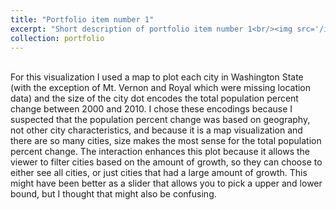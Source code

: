 ```yaml
---
title: "Portfolio item number 1"
excerpt: "Short description of portfolio item number 1<br/><img src='/images/500x300.png'>"
collection: portfolio
---
```


<html>
<head>
  <style>
    #vis.vega-embed {
      width: 100%;
      display: flex;
    }

    #vis.vega-embed details,
    #vis.vega-embed details summary {
      position: relative;
    }
  </style>
  <script type="text/javascript" src="https://cdn.jsdelivr.net/npm/vega@5"></script>
  <script type="text/javascript" src="https://cdn.jsdelivr.net/npm/vega-lite@5.8.0"></script>
  <script type="text/javascript" src="https://cdn.jsdelivr.net/npm/vega-embed@6"></script>
</head>
<body>
  <div id="vis"></div>
  <script>
    (function(vegaEmbed) {
      var spec = {"config": {"view": {"continuousWidth": 300, "continuousHeight": 300}}, "layer": [{"data": {"url": "https://cdn.jsdelivr.net/npm/vega-datasets@v1.29.0/data/us-10m.json", "format": {"feature": "counties", "type": "topojson"}}, "mark": {"type": "geoshape", "fill": "ghostwhite", "stroke": "lightgrey"}, "projection": {"type": "albersUsa"}, "transform": [{"calculate": "(datum.id / 1000)|0", "as": "state_id"}, {"filter": "(datum.state_id === 53)"}]}, {"data": {"name": "data-523dc6410fdd7e48957e7bfe403a439d"}, "mark": {"type": "circle", "color": "dodgerblue", "strokeWidth": 1}, "encoding": {"latitude": {"field": "Latitude", "type": "quantitative"}, "longitude": {"field": "Longitude", "type": "quantitative"}, "opacity": {"condition": {"test": "(datum.TotalPopulationPercentChange2000to2010 > SelectorName)", "value": 0.75}, "value": 0.05}, "size": {"field": "TotalPopulationPercentChange2000to2010", "type": "quantitative"}, "tooltip": {"field": "City", "type": "nominal"}}}], "height": 300, "params": [{"name": "SelectorName", "bind": {"input": "range", "max": 554.0, "min": -53.0, "name": "Total Population Percent Change 2000 to 2010 Greater Than", "step": 25}, "value": -53.0}], "title": "Total Population Percent Change 2000 to 2010", "width": 500, "$schema": "https://vega.github.io/schema/vega-lite/v5.8.0.json", "datasets": {"data-523dc6410fdd7e48957e7bfe403a439d": [{"City": "Liberty Lake", "TotalPopulationPercentChange2000to2010": null, "Location1": "POINT (-117.10087000025015 47.66820999999169)", "Longitude": "-117.10087000025015", "Latitude": "47.66820999999169"}, {"City": "Spokane Valley", "TotalPopulationPercentChange2000to2010": null, "Location1": "POINT (-117.24836999977555 47.65716000033393)", "Longitude": "-117.24836999977555", "Latitude": "47.65716000033393"}, {"City": "Cle Elum", "TotalPopulationPercentChange2000to2010": 7.0, "Location1": "POINT (-120.93941999963312 47.19503999989627)", "Longitude": "-120.93941999963312", "Latitude": "47.19503999989627"}, {"City": "Lynden", "TotalPopulationPercentChange2000to2010": 32.0, "Location1": "POINT (-122.45081999984296 48.942900000235)", "Longitude": "-122.45081999984296", "Latitude": "48.942900000235"}, {"City": "Dayton", "TotalPopulationPercentChange2000to2010": -5.0, "Location1": "POINT (-117.97577000018521 46.32188999972385)", "Longitude": "-117.97577000018521", "Latitude": "46.32188999972385"}, {"City": "Springdale", "TotalPopulationPercentChange2000to2010": 1.0, "Location1": "POINT (-117.74138000018672 48.05721999960349)", "Longitude": "-117.74138000018672", "Latitude": "48.05721999960349"}, {"City": "Harrah", "TotalPopulationPercentChange2000to2010": 15.0, "Location1": "POINT (-120.54351999974807 46.403650000147536)", "Longitude": "-120.54351999974807", "Latitude": "46.403650000147536"}, {"City": "Deer Park", "TotalPopulationPercentChange2000to2010": 21.0, "Location1": "POINT (-117.4719799999769 47.95430999960695)", "Longitude": "-117.4719799999769", "Latitude": "47.95430999960695"}, {"City": "Clarkston", "TotalPopulationPercentChange2000to2010": -1.0, "Location1": "POINT (-117.04556000009376 46.4136000003399)", "Longitude": "-117.04556000009376", "Latitude": "46.4136000003399"}, {"City": "Fife", "TotalPopulationPercentChange2000to2010": 92.0, "Location1": "POINT (-122.35693999988092 47.2368299998048)", "Longitude": "-122.35693999988092", "Latitude": "47.2368299998048"}, {"City": "Hatton", "TotalPopulationPercentChange2000to2010": 3.0, "Location1": "POINT (-118.82819000036807 46.776379999937205)", "Longitude": "-118.82819000036807", "Latitude": "46.776379999937205"}, {"City": "University Place", "TotalPopulationPercentChange2000to2010": 4.0, "Location1": "POINT (-122.53708999960367 47.22262999967489)", "Longitude": "-122.53708999960367", "Latitude": "47.22262999967489"}, {"City": "Asotin", "TotalPopulationPercentChange2000to2010": 14.0, "Location1": "POINT (-117.04779000040804 46.34058000006712)", "Longitude": "-117.04779000040804", "Latitude": "46.34058000006712"}, {"City": "South Prairie", "TotalPopulationPercentChange2000to2010": 14.0, "Location1": "POINT (-122.09619999973006 47.13955000043234)", "Longitude": "-122.09619999973006", "Latitude": "47.13955000043234"}, {"City": "Shoreline", "TotalPopulationPercentChange2000to2010": -0.0, "Location1": "POINT (-122.3445800000668 47.7568999998353)", "Longitude": "-122.3445800000668", "Latitude": "47.7568999998353"}, {"City": "Carnation", "TotalPopulationPercentChange2000to2010": -6.0, "Location1": "POINT (-121.91350999978653 47.648999999950206)", "Longitude": "-121.91350999978653", "Latitude": "47.648999999950206"}, {"City": "Cosmopolis", "TotalPopulationPercentChange2000to2010": 3.0, "Location1": "POINT (-123.76762000036257 46.95295000004262)", "Longitude": "-123.76762000036257", "Latitude": "46.95295000004262"}, {"City": "Mill Creek", "TotalPopulationPercentChange2000to2010": 58.0, "Location1": "POINT (-122.22112999984944 47.85607000003063)", "Longitude": "-122.22112999984944", "Latitude": "47.85607000003063"}, {"City": "Roy", "TotalPopulationPercentChange2000to2010": 205.0, "Location1": "POINT (-122.54336000006379 47.003210000241495)", "Longitude": "-122.54336000006379", "Latitude": "47.003210000241495"}, {"City": "West Richland", "TotalPopulationPercentChange2000to2010": 41.0, "Location1": "POINT (-119.33710000016475 46.296840000166014)", "Longitude": "-119.33710000016475", "Latitude": "46.296840000166014"}, {"City": "Bellevue", "TotalPopulationPercentChange2000to2010": 12.0, "Location1": "POINT (-122.18785000027714 47.610020000123086)", "Longitude": "-122.18785000027714", "Latitude": "47.610020000123086"}, {"City": "Ruston", "TotalPopulationPercentChange2000to2010": 1.0, "Location1": "POINT (-122.51284000006581 47.29872000032793)", "Longitude": "-122.51284000006581", "Latitude": "47.29872000032793"}, {"City": "Connell", "TotalPopulationPercentChange2000to2010": 42.0, "Location1": "POINT (-118.86114000001083 46.66144000005613)", "Longitude": "-118.86114000001083", "Latitude": "46.66144000005613"}, {"City": "Quincy", "TotalPopulationPercentChange2000to2010": 34.0, "Location1": "POINT (-119.85331000025616 47.23750999968689)", "Longitude": "-119.85331000025616", "Latitude": "47.23750999968689"}, {"City": "Mansfield", "TotalPopulationPercentChange2000to2010": 0.0, "Location1": "POINT (-119.6375899996786 47.81179999997016)", "Longitude": "-119.6375899996786", "Latitude": "47.81179999997016"}, {"City": "Oak Harbor", "TotalPopulationPercentChange2000to2010": 12.0, "Location1": "POINT (-122.64698999998836 48.290670000320404)", "Longitude": "-122.64698999998836", "Latitude": "48.290670000320404"}, {"City": "Waverly", "TotalPopulationPercentChange2000to2010": -12.0, "Location1": "POINT (-117.22779999996987 47.34314000011108)", "Longitude": "-117.22779999996987", "Latitude": "47.34314000011108"}, {"City": "Medina", "TotalPopulationPercentChange2000to2010": -1.0, "Location1": "POINT (-122.23892000005782 47.6158199995935)", "Longitude": "-122.23892000005782", "Latitude": "47.6158199995935"}, {"City": "Wilkeson", "TotalPopulationPercentChange2000to2010": 21.0, "Location1": "POINT (-122.04595999955421 47.10462999987476)", "Longitude": "-122.04595999955421", "Latitude": "47.10462999987476"}, {"City": "Pomeroy", "TotalPopulationPercentChange2000to2010": -6.0, "Location1": "POINT (-117.58937000042505 46.473979999577466)", "Longitude": "-117.58937000042505", "Latitude": "46.473979999577466"}, {"City": "Newport", "TotalPopulationPercentChange2000to2010": 11.0, "Location1": "POINT (-117.0439899996386 48.18253999972137)", "Longitude": "-117.0439899996386", "Latitude": "48.18253999972137"}, {"City": "Nespelem", "TotalPopulationPercentChange2000to2010": 11.0, "Location1": "POINT (-118.97663999963612 48.16638000003712)", "Longitude": "-118.97663999963612", "Latitude": "48.16638000003712"}, {"City": "Othello", "TotalPopulationPercentChange2000to2010": 26.0, "Location1": "POINT (-119.17477999979701 46.82615999958449)", "Longitude": "-119.17477999979701", "Latitude": "46.82615999958449"}, {"City": "Bremerton", "TotalPopulationPercentChange2000to2010": 1.0, "Location1": "POINT (-122.62747000004032 47.56499999965041)", "Longitude": "-122.62747000004032", "Latitude": "47.56499999965041"}, {"City": "La Center", "TotalPopulationPercentChange2000to2010": 69.0, "Location1": "POINT (-122.67256999970556 45.86172999973985)", "Longitude": "-122.67256999970556", "Latitude": "45.86172999973985"}, {"City": "Twisp", "TotalPopulationPercentChange2000to2010": -2.0, "Location1": "POINT (-120.12309999956517 48.36520000008011)", "Longitude": "-120.12309999956517", "Latitude": "48.36520000008011"}, {"City": "Pe Ell", "TotalPopulationPercentChange2000to2010": -4.0, "Location1": "POINT (-123.29831000020619 46.57002999978482)", "Longitude": "-123.29831000020619", "Latitude": "46.57002999978482"}, {"City": "Bingen", "TotalPopulationPercentChange2000to2010": 6.0, "Location1": "POINT (-121.46623000021418 45.71511999988826)", "Longitude": "-121.46623000021418", "Latitude": "45.71511999988826"}, {"City": "Warden", "TotalPopulationPercentChange2000to2010": 6.0, "Location1": "POINT (-119.04545000001735 46.969699999955196)", "Longitude": "-119.04545000001735", "Latitude": "46.969699999955196"}, {"City": "Wapato", "TotalPopulationPercentChange2000to2010": 9.0, "Location1": "POINT (-120.4205100000363 46.44778999960897)", "Longitude": "-120.4205100000363", "Latitude": "46.44778999960897"}, {"City": "Mukilteo", "TotalPopulationPercentChange2000to2010": 12.0, "Location1": "POINT (-122.29411000007627 47.897249999687915)", "Longitude": "-122.29411000007627", "Latitude": "47.897249999687915"}, {"City": "Almira", "TotalPopulationPercentChange2000to2010": -6.0, "Location1": "POINT (-118.94018000000682 47.71094000008111)", "Longitude": "-118.94018000000682", "Latitude": "47.71094000008111"}, {"City": "Edmonds", "TotalPopulationPercentChange2000to2010": 0.0, "Location1": "POINT (-122.37707000008027 47.81093999988127)", "Longitude": "-122.37707000008027", "Latitude": "47.81093999988127"}, {"City": "Bellingham", "TotalPopulationPercentChange2000to2010": 20.0, "Location1": "POINT (-122.47121999990293 48.75235000025248)", "Longitude": "-122.47121999990293", "Latitude": "48.75235000025248"}, {"City": "Pateros", "TotalPopulationPercentChange2000to2010": 4.0, "Location1": "POINT (-119.9004800000518 48.05456000014408)", "Longitude": "-119.9004800000518", "Latitude": "48.05456000014408"}, {"City": "Oroville", "TotalPopulationPercentChange2000to2010": 2.0, "Location1": "POINT (-119.43558000001684 48.93880999958196)", "Longitude": "-119.43558000001684", "Latitude": "48.93880999958196"}, {"City": "Tacoma", "TotalPopulationPercentChange2000to2010": 2.0, "Location1": "POINT (-122.44164999964761 47.25513000014956)", "Longitude": "-122.44164999964761", "Latitude": "47.25513000014956"}, {"City": "Chehalis", "TotalPopulationPercentChange2000to2010": 3.0, "Location1": "POINT (-122.9646200003126 46.662099999915256)", "Longitude": "-122.9646200003126", "Latitude": "46.662099999915256"}, {"City": "DuPont", "TotalPopulationPercentChange2000to2010": 234.0, "Location1": "POINT (-122.62954000017072 47.095840000116084)", "Longitude": "-122.62954000017072", "Latitude": "47.095840000116084"}, {"City": "Prosser", "TotalPopulationPercentChange2000to2010": 18.0, "Location1": "POINT (-119.76902999963465 46.20659999989027)", "Longitude": "-119.76902999963465", "Latitude": "46.20659999989027"}, {"City": "Endicott", "TotalPopulationPercentChange2000to2010": -53.0, "Location1": "POINT (-117.68488000001184 46.92754000007113)", "Longitude": "-117.68488000001184", "Latitude": "46.92754000007113"}, {"City": "Stanwood", "TotalPopulationPercentChange2000to2010": 59.0, "Location1": "POINT (-122.37237999963713 48.24160000014007)", "Longitude": "-122.37237999963713", "Latitude": "48.24160000014007"}, {"City": "Tieton", "TotalPopulationPercentChange2000to2010": 3.0, "Location1": "POINT (-120.75542999999436 46.702570000105595)", "Longitude": "-120.75542999999436", "Latitude": "46.702570000105595"}, {"City": "Puyallup", "TotalPopulationPercentChange2000to2010": 12.0, "Location1": "POINT (-122.29569999965508 47.19044000000616)", "Longitude": "-122.29569999965508", "Latitude": "47.19044000000616"}, {"City": "Colfax", "TotalPopulationPercentChange2000to2010": -1.0, "Location1": "POINT (-117.36477999999687 46.87941000007163)", "Longitude": "-117.36477999999687", "Latitude": "46.87941000007163"}, {"City": "Skykomish", "TotalPopulationPercentChange2000to2010": -7.0, "Location1": "POINT (-121.35823000021418 47.71194999989274)", "Longitude": "-121.35823000021418", "Latitude": "47.71194999989274"}, {"City": "Elma", "TotalPopulationPercentChange2000to2010": 2.0, "Location1": "POINT (-123.40381000003134 47.00379000000868)", "Longitude": "-123.40381000003134", "Latitude": "47.00379000000868"}, {"City": "Lynnwood", "TotalPopulationPercentChange2000to2010": 6.0, "Location1": "POINT (-122.2924099999214 47.82532000021803)", "Longitude": "-122.2924099999214", "Latitude": "47.82532000021803"}, {"City": "Castle Rock", "TotalPopulationPercentChange2000to2010": -7.0, "Location1": "POINT (-122.90724000002581 46.27510000036489)", "Longitude": "-122.90724000002581", "Latitude": "46.27510000036489"}, {"City": "Ocean Shores", "TotalPopulationPercentChange2000to2010": 45.0, "Location1": "POINT (-124.16407999999188 47.01156000039384)", "Longitude": "-124.16407999999188", "Latitude": "47.01156000039384"}, {"City": "Palouse", "TotalPopulationPercentChange2000to2010": -1.0, "Location1": "POINT (-117.07686999965063 46.91052999985976)", "Longitude": "-117.07686999965063", "Latitude": "46.91052999985976"}, {"City": "Nooksack", "TotalPopulationPercentChange2000to2010": 57.0, "Location1": "POINT (-122.32181000043101 48.92857000040539)", "Longitude": "-122.32181000043101", "Latitude": "48.92857000040539"}, {"City": "Bainbridge Island", "TotalPopulationPercentChange2000to2010": 13.0, "Location1": "POINT (-122.52100000044953 47.62693000021949)", "Longitude": "-122.52100000044953", "Latitude": "47.62693000021949"}, {"City": "Woodland", "TotalPopulationPercentChange2000to2010": 46.0, "Location1": "POINT (-122.73986000013878 45.9086499996979)", "Longitude": "-122.73986000013878", "Latitude": "45.9086499996979"}, {"City": "Coulee Dam", "TotalPopulationPercentChange2000to2010": 5.0, "Location1": "POINT (-118.97718000025668 47.9705900003284)", "Longitude": "-118.97718000025668", "Latitude": "47.9705900003284"}, {"City": "Kahlotus", "TotalPopulationPercentChange2000to2010": -10.0, "Location1": "POINT (-118.55608000019168 46.642219999553504)", "Longitude": "-118.55608000019168", "Latitude": "46.642219999553504"}, {"City": "Medical Lake", "TotalPopulationPercentChange2000to2010": 35.0, "Location1": "POINT (-117.68266999972059 47.57236999957598)", "Longitude": "-117.68266999972059", "Latitude": "47.57236999957598"}, {"City": "Mercer Island", "TotalPopulationPercentChange2000to2010": 3.0, "Location1": "POINT (-122.21065000039704 47.57800000020001)", "Longitude": "-122.21065000039704", "Latitude": "47.57800000020001"}, {"City": "Selah", "TotalPopulationPercentChange2000to2010": 13.0, "Location1": "POINT (-120.53128000007177 46.65407000013056)", "Longitude": "-120.53128000007177", "Latitude": "46.65407000013056"}, {"City": "Mossyrock", "TotalPopulationPercentChange2000to2010": 56.0, "Location1": "POINT (-122.48445999982897 46.52948000040186)", "Longitude": "-122.48445999982897", "Latitude": "46.52948000040186"}, {"City": "Kelso", "TotalPopulationPercentChange2000to2010": 0.0, "Location1": "POINT (-122.89868000008181 46.14424999973784)", "Longitude": "-122.89868000008181", "Latitude": "46.14424999973784"}, {"City": "Republic", "TotalPopulationPercentChange2000to2010": 12.0, "Location1": "POINT (-118.73750000002485 48.644390000298415)", "Longitude": "-118.73750000002485", "Latitude": "48.644390000298415"}, {"City": "Redmond", "TotalPopulationPercentChange2000to2010": 20.0, "Location1": "POINT (-122.13098999968861 47.67855999974438)", "Longitude": "-122.13098999968861", "Latitude": "47.67855999974438"}, {"City": "Kalama", "TotalPopulationPercentChange2000to2010": 31.0, "Location1": "POINT (-122.84225999999887 46.00812999979979)", "Longitude": "-122.84225999999887", "Latitude": "46.00812999979979"}, {"City": "Cusick", "TotalPopulationPercentChange2000to2010": -2.0, "Location1": "POINT (-117.30447000039004 48.33866000015905)", "Longitude": "-117.30447000039004", "Latitude": "48.33866000015905"}, {"City": "Creston", "TotalPopulationPercentChange2000to2010": 2.0, "Location1": "POINT (-118.51905999991891 47.75864999959799)", "Longitude": "-118.51905999991891", "Latitude": "47.75864999959799"}, {"City": "Wilbur", "TotalPopulationPercentChange2000to2010": -3.0, "Location1": "POINT (-118.70911000022619 47.759429999595)", "Longitude": "-118.70911000022619", "Latitude": "47.759429999595"}, {"City": "Hoquiam", "TotalPopulationPercentChange2000to2010": -4.0, "Location1": "POINT (-123.88689999983495 46.97983000035441)", "Longitude": "-123.88689999983495", "Latitude": "46.97983000035441"}, {"City": "Airway Heights", "TotalPopulationPercentChange2000to2010": 36.0, "Location1": "POINT (-117.5931100002262 47.64427999992222)", "Longitude": "-117.5931100002262", "Latitude": "47.64427999992222"}, {"City": "Blaine", "TotalPopulationPercentChange2000to2010": 24.0, "Location1": "POINT (-122.74887999971207 48.99403999964642)", "Longitude": "-122.74887999971207", "Latitude": "48.99403999964642"}, {"City": "College Place", "TotalPopulationPercentChange2000to2010": 12.0, "Location1": "POINT (-118.38864999979751 46.0342399996764)", "Longitude": "-118.38864999979751", "Latitude": "46.0342399996764"}, {"City": "Orting", "TotalPopulationPercentChange2000to2010": 79.0, "Location1": "POINT (-122.20218000010675 47.09758999987878)", "Longitude": "-122.20218000010675", "Latitude": "47.09758999987878"}, {"City": "Tumwater", "TotalPopulationPercentChange2000to2010": 37.0, "Location1": "POINT (-122.91226999996036 46.985379999987174)", "Longitude": "-122.91226999996036", "Latitude": "46.985379999987174"}, {"City": "White Salmon", "TotalPopulationPercentChange2000to2010": 1.0, "Location1": "POINT (-121.48700000024968 45.72776000002415)", "Longitude": "-121.48700000024968", "Latitude": "45.72776000002415"}, {"City": "Metaline Falls", "TotalPopulationPercentChange2000to2010": 7.0, "Location1": "POINT (-117.3720000001997 48.86376999968593)", "Longitude": "-117.3720000001997", "Latitude": "48.86376999968593"}, {"City": "Marcus", "TotalPopulationPercentChange2000to2010": 56.0, "Location1": "POINT (-118.06454000012076 48.66315000027248)", "Longitude": "-118.06454000012076", "Latitude": "48.66315000027248"}, {"City": "Forks", "TotalPopulationPercentChange2000to2010": 13.0, "Location1": "POINT (-124.38543000029415 47.95013999976135)", "Longitude": "-124.38543000029415", "Latitude": "47.95013999976135"}, {"City": "Everson", "TotalPopulationPercentChange2000to2010": 22.0, "Location1": "POINT (-122.3453600000638 48.92008999965395)", "Longitude": "-122.3453600000638", "Latitude": "48.92008999965395"}, {"City": "Sequim", "TotalPopulationPercentChange2000to2010": 52.0, "Location1": "POINT (-123.10366999957068 48.07964999974786)", "Longitude": "-123.10366999957068", "Latitude": "48.07964999974786"}, {"City": "Toledo", "TotalPopulationPercentChange2000to2010": 11.0, "Location1": "POINT (-122.8478299996546 46.4406100003514)", "Longitude": "-122.8478299996546", "Latitude": "46.4406100003514"}, {"City": "Lamont", "TotalPopulationPercentChange2000to2010": -34.0, "Location1": "POINT (-117.90418000020668 47.203049999657935)", "Longitude": "-117.90418000020668", "Latitude": "47.203049999657935"}, {"City": "Enumclaw", "TotalPopulationPercentChange2000to2010": -4.0, "Location1": "POINT (-121.99137000022517 47.20431999976836)", "Longitude": "-121.99137000022517", "Latitude": "47.20431999976836"}, {"City": "Brewster", "TotalPopulationPercentChange2000to2010": 8.0, "Location1": "POINT (-119.7809099997965 48.099670000270464)", "Longitude": "-119.7809099997965", "Latitude": "48.099670000270464"}, {"City": "Sunnyside", "TotalPopulationPercentChange2000to2010": 14.0, "Location1": "POINT (-120.00934999970258 46.3237900001086)", "Longitude": "-120.00934999970258", "Latitude": "46.3237900001086"}, {"City": "Harrington", "TotalPopulationPercentChange2000to2010": -0.0, "Location1": "POINT (-118.25681999984295 47.482899999735366)", "Longitude": "-118.25681999984295", "Latitude": "47.482899999735366"}, {"City": "Kettle Falls", "TotalPopulationPercentChange2000to2010": 4.0, "Location1": "POINT (-118.06210999957665 48.61053000005961)", "Longitude": "-118.06210999957665", "Latitude": "48.61053000005961"}, {"City": "Fircrest", "TotalPopulationPercentChange2000to2010": 11.0, "Location1": "POINT (-122.50602999988445 47.23200000010007)", "Longitude": "-122.50602999988445", "Latitude": "47.23200000010007"}, {"City": "Bridgeport", "TotalPopulationPercentChange2000to2010": 17.0, "Location1": "POINT (-119.6700300000843 48.007379999887235)", "Longitude": "-119.6700300000843", "Latitude": "48.007379999887235"}, {"City": "Issaquah", "TotalPopulationPercentChange2000to2010": 171.0, "Location1": "POINT (-122.03379999996986 47.53008999955398)", "Longitude": "-122.03379999996986", "Latitude": "47.53008999955398"}, {"City": "Tenino", "TotalPopulationPercentChange2000to2010": 17.0, "Location1": "POINT (-122.85137999968708 46.85751000008662)", "Longitude": "-122.85137999968708", "Latitude": "46.85751000008662"}, {"City": "Olympia", "TotalPopulationPercentChange2000to2010": 9.0, "Location1": "POINT (-122.891359999764 47.03923000026447)", "Longitude": "-122.891359999764", "Latitude": "47.03923000026447"}, {"City": "Hartline", "TotalPopulationPercentChange2000to2010": 13.0, "Location1": "POINT (-119.10556999985545 47.690159999584466)", "Longitude": "-119.10556999985545", "Latitude": "47.690159999584466"}, {"City": "Vancouver", "TotalPopulationPercentChange2000to2010": 13.0, "Location1": "POINT (-122.67155999989393 45.63221000039135)", "Longitude": "-122.67155999989393", "Latitude": "45.63221000039135"}, {"City": "Black Diamond", "TotalPopulationPercentChange2000to2010": 5.0, "Location1": "POINT (-122.0020499999074 47.30886000028897)", "Longitude": "-122.0020499999074", "Latitude": "47.30886000028897"}, {"City": "Pullman", "TotalPopulationPercentChange2000to2010": 21.0, "Location1": "POINT (-117.18149000026318 46.730150000322396)", "Longitude": "-117.18149000026318", "Latitude": "46.730150000322396"}, {"City": "Oakesdale", "TotalPopulationPercentChange2000to2010": 0.0, "Location1": "POINT (-117.24259000032811 47.12890000033491)", "Longitude": "-117.24259000032811", "Latitude": "47.12890000033491"}, {"City": "Milton", "TotalPopulationPercentChange2000to2010": 20.0, "Location1": "POINT (-122.32106000001886 47.2489599998043)", "Longitude": "-122.32106000001886", "Latitude": "47.2489599998043"}, {"City": "Yakima", "TotalPopulationPercentChange2000to2010": 27.0, "Location1": "POINT (-120.50704999965762 46.60413000029945)", "Longitude": "-120.50704999965762", "Latitude": "46.60413000029945"}, {"City": "Vader", "TotalPopulationPercentChange2000to2010": 5.0, "Location1": "POINT (-122.95163999978604 46.40201000006164)", "Longitude": "-122.95163999978604", "Latitude": "46.40201000006164"}, {"City": "Sprague", "TotalPopulationPercentChange2000to2010": -9.0, "Location1": "POINT (-117.97466999982049 47.30030000034492)", "Longitude": "-117.97466999982049", "Latitude": "47.30030000034492"}, {"City": "Monroe", "TotalPopulationPercentChange2000to2010": 25.0, "Location1": "POINT (-121.98150999968658 47.85239999986027)", "Longitude": "-121.98150999968658", "Latitude": "47.85239999986027"}, {"City": "Farmington", "TotalPopulationPercentChange2000to2010": -5.0, "Location1": "POINT (-117.0454199999329 47.08919999968043)", "Longitude": "-117.0454199999329", "Latitude": "47.08919999968043"}, {"City": "Carbonado", "TotalPopulationPercentChange2000to2010": -2.0, "Location1": "POINT (-122.04736000026367 47.080160000084106)", "Longitude": "-122.04736000026367", "Latitude": "47.080160000084106"}, {"City": "Sultan", "TotalPopulationPercentChange2000to2010": 39.0, "Location1": "POINT (-121.81716000013375 47.86228000042183)", "Longitude": "-121.81716000013375", "Latitude": "47.86228000042183"}, {"City": "Algona", "TotalPopulationPercentChange2000to2010": 23.0, "Location1": "POINT (-122.24856000034362 47.27834000029094)", "Longitude": "-122.24856000034362", "Latitude": "47.27834000029094"}, {"City": "Lakewood", "TotalPopulationPercentChange2000to2010": -0.0, "Location1": "POINT (-122.51440000005982 47.161769999885735)", "Longitude": "-122.51440000005982", "Latitude": "47.161769999885735"}, {"City": "Anacortes", "TotalPopulationPercentChange2000to2010": 8.0, "Location1": "POINT (-122.61172999993937 48.5174799997024)", "Longitude": "-122.61172999993937", "Latitude": "48.5174799997024"}, {"City": "Buckley", "TotalPopulationPercentChange2000to2010": 5.0, "Location1": "POINT (-122.02522999956466 47.16299000038839)", "Longitude": "-122.02522999956466", "Latitude": "47.16299000038839"}, {"City": "Metaline", "TotalPopulationPercentChange2000to2010": 7.0, "Location1": "POINT (-117.38883999976605 48.856020000223)", "Longitude": "-117.38883999976605", "Latitude": "48.856020000223"}, {"City": "Yarrow Point", "TotalPopulationPercentChange2000to2010": -1.0, "Location1": "POINT (-122.21408999985346 47.64702000037289)", "Longitude": "-122.21408999985346", "Latitude": "47.64702000037289"}, {"City": "La Conner", "TotalPopulationPercentChange2000to2010": 17.0, "Location1": "POINT (-122.49724000012577 48.388740000151074)", "Longitude": "-122.49724000012577", "Latitude": "48.388740000151074"}, {"City": "Bucoda", "TotalPopulationPercentChange2000to2010": -11.0, "Location1": "POINT (-122.86768999999333 46.80014999982279)", "Longitude": "-122.86768999999333", "Latitude": "46.80014999982279"}, {"City": "Beaux Arts Village", "TotalPopulationPercentChange2000to2010": -3.0, "Location1": "POINT (-122.20035000025217 47.58637999993721)", "Longitude": "-122.20035000025217", "Latitude": "47.58637999993721"}, {"City": "Rockford", "TotalPopulationPercentChange2000to2010": 14.0, "Location1": "POINT (-117.13260999985147 47.452270000060594)", "Longitude": "-117.13260999985147", "Latitude": "47.452270000060594"}, {"City": "Morton", "TotalPopulationPercentChange2000to2010": 8.0, "Location1": "POINT (-122.27512999984947 46.555309999956705)", "Longitude": "-122.27512999984947", "Latitude": "46.555309999956705"}, {"City": "Fairfield", "TotalPopulationPercentChange2000to2010": 24.0, "Location1": "POINT (-117.17125000018723 47.385219999903256)", "Longitude": "-117.17125000018723", "Latitude": "47.385219999903256"}, {"City": "Latah", "TotalPopulationPercentChange2000to2010": 21.0, "Location1": "POINT (-117.15512000008778 47.27966000000919)", "Longitude": "-117.15512000008778", "Latitude": "47.27966000000919"}, {"City": "Yelm", "TotalPopulationPercentChange2000to2010": 108.0, "Location1": "POINT (-122.60750999958668 46.94244999966793)", "Longitude": "-122.60750999958668", "Latitude": "46.94244999966793"}, {"City": "Garfield", "TotalPopulationPercentChange2000to2010": -7.0, "Location1": "POINT (-117.13338000028665 47.00690999999665)", "Longitude": "-117.13338000028665", "Latitude": "47.00690999999665"}, {"City": "Arlington", "TotalPopulationPercentChange2000to2010": 53.0, "Location1": "POINT (-122.12640999982148 48.194290000183514)", "Longitude": "-122.12640999982148", "Latitude": "48.194290000183514"}, {"City": "Pacific", "TotalPopulationPercentChange2000to2010": 20.0, "Location1": "POINT (-122.2484899998135 47.26463999983628)", "Longitude": "-122.2484899998135", "Latitude": "47.26463999983628"}, {"City": "Brier", "TotalPopulationPercentChange2000to2010": -5.0, "Location1": "POINT (-122.27307999974204 47.792010000161554)", "Longitude": "-122.27307999974204", "Latitude": "47.792010000161554"}, {"City": "Spangle", "TotalPopulationPercentChange2000to2010": 16.0, "Location1": "POINT (-117.38033999989091 47.429090000403335)", "Longitude": "-117.38033999989091", "Latitude": "47.429090000403335"}, {"City": "Raymond", "TotalPopulationPercentChange2000to2010": -3.0, "Location1": "POINT (-123.72949999972508 46.68752000034789)", "Longitude": "-123.72949999972508", "Latitude": "46.68752000034789"}, {"City": "Federal Way", "TotalPopulationPercentChange2000to2010": 7.0, "Location1": "POINT (-122.32945999977903 47.30080000002016)", "Longitude": "-122.32945999977903", "Latitude": "47.30080000002016"}, {"City": "Krupp", "TotalPopulationPercentChange2000to2010": -20.0, "Location1": "POINT (-118.98510000036458 47.407039999796325)", "Longitude": "-118.98510000036458", "Latitude": "47.407039999796325"}, {"City": "Zillah", "TotalPopulationPercentChange2000to2010": 35.0, "Location1": "POINT (-120.26185999983898 46.4018600003389)", "Longitude": "-120.26185999983898", "Latitude": "46.4018600003389"}, {"City": "Mattawa", "TotalPopulationPercentChange2000to2010": 70.0, "Location1": "POINT (-119.90000000039953 46.73777000008562)", "Longitude": "-119.90000000039953", "Latitude": "46.73777000008562"}, {"City": "Waterville", "TotalPopulationPercentChange2000to2010": -2.0, "Location1": "POINT (-120.07145000001736 47.64963000022448)", "Longitude": "-120.07145000001736", "Latitude": "47.64963000022448"}, {"City": "Lind", "TotalPopulationPercentChange2000to2010": -3.0, "Location1": "POINT (-118.6156600003086 46.97134999960298)", "Longitude": "-118.6156600003086", "Latitude": "46.97134999960298"}, {"City": "Soap Lake", "TotalPopulationPercentChange2000to2010": -13.0, "Location1": "POINT (-119.48323000036407 47.38897999972738)", "Longitude": "-119.48323000036407", "Latitude": "47.38897999972738"}, {"City": "LaCrosse", "TotalPopulationPercentChange2000to2010": -18.0, "Location1": "POINT (-117.88140000010975 46.81607999969242)", "Longitude": "-117.88140000010975", "Latitude": "46.81607999969242"}, {"City": "Kirkland", "TotalPopulationPercentChange2000to2010": 8.0, "Location1": "POINT (-122.20723999962615 47.67884999962797)", "Longitude": "-122.20723999962615", "Latitude": "47.67884999962797"}, {"City": "Rainier", "TotalPopulationPercentChange2000to2010": 20.0, "Location1": "POINT (-122.68978000014675 46.889019999873256)", "Longitude": "-122.68978000014675", "Latitude": "46.889019999873256"}, {"City": "Newcastle", "TotalPopulationPercentChange2000to2010": 34.0, "Location1": "POINT (-122.16542000013277 47.53767999973235)", "Longitude": "-122.16542000013277", "Latitude": "47.53767999973235"}, {"City": "Sumner", "TotalPopulationPercentChange2000to2010": 11.0, "Location1": "POINT (-122.24000000039956 47.20220000003013)", "Longitude": "-122.24000000039956", "Latitude": "47.20220000003013"}, {"City": "Lake Forest Park", "TotalPopulationPercentChange2000to2010": -4.0, "Location1": "POINT (-122.27791000034608 47.754619999913245)", "Longitude": "-122.27791000034608", "Latitude": "47.754619999913245"}, {"City": "Centralia", "TotalPopulationPercentChange2000to2010": 11.0, "Location1": "POINT (-122.95298000042652 46.72894000028094)", "Longitude": "-122.95298000042652", "Latitude": "46.72894000028094"}, {"City": "Covington", "TotalPopulationPercentChange2000to2010": 28.0, "Location1": "POINT (-122.11782000029262 47.35900000034991)", "Longitude": "-122.11782000029262", "Latitude": "47.35900000034991"}, {"City": "Long Beach", "TotalPopulationPercentChange2000to2010": 8.0, "Location1": "POINT (-124.05439000029816 46.35232000006812)", "Longitude": "-124.05439000029816", "Latitude": "46.35232000006812"}, {"City": "Grand Coulee", "TotalPopulationPercentChange2000to2010": 10.0, "Location1": "POINT (-119.00041000042103 47.942829999904745)", "Longitude": "-119.00041000042103", "Latitude": "47.942829999904745"}, {"City": "Mabton", "TotalPopulationPercentChange2000to2010": 21.0, "Location1": "POINT (-119.99854000032059 46.21092000035787)", "Longitude": "-119.99854000032059", "Latitude": "46.21092000035787"}, {"City": "Gold Bar", "TotalPopulationPercentChange2000to2010": 3.0, "Location1": "POINT (-121.6976299999244 47.855490000263444)", "Longitude": "-121.6976299999244", "Latitude": "47.855490000263444"}, {"City": "Spokane", "TotalPopulationPercentChange2000to2010": 7.0, "Location1": "POINT (-117.41227999972205 47.657260000448844)", "Longitude": "-117.41227999972205", "Latitude": "47.657260000448844"}, {"City": "Westport", "TotalPopulationPercentChange2000to2010": -2.0, "Location1": "POINT (-124.10423999957618 46.890780000097095)", "Longitude": "-124.10423999957618", "Latitude": "46.890780000097095"}, {"City": "Washougal", "TotalPopulationPercentChange2000to2010": 64.0, "Location1": "POINT (-122.35326000014874 45.57922000020301)", "Longitude": "-122.35326000014874", "Latitude": "45.57922000020301"}, {"City": "Kennewick", "TotalPopulationPercentChange2000to2010": 35.0, "Location1": "POINT (-119.11697999992691 46.20803999974635)", "Longitude": "-119.11697999992691", "Latitude": "46.20803999974635"}, {"City": "Richland", "TotalPopulationPercentChange2000to2010": 24.0, "Location1": "POINT (-119.27372000017772 46.273910000346405)", "Longitude": "-119.27372000017772", "Latitude": "46.273910000346405"}, {"City": "Union Gap", "TotalPopulationPercentChange2000to2010": 8.0, "Location1": "POINT (-120.47533000007928 46.55666000015907)", "Longitude": "-120.47533000007928", "Latitude": "46.55666000015907"}, {"City": "Woodinville", "TotalPopulationPercentChange2000to2010": 19.0, "Location1": "POINT (-122.15711999958819 47.754479999752334)", "Longitude": "-122.15711999958819", "Latitude": "47.754479999752334"}, {"City": "Concrete", "TotalPopulationPercentChange2000to2010": -11.0, "Location1": "POINT (-121.75175000006232 48.53890000003514)", "Longitude": "-121.75175000006232", "Latitude": "48.53890000003514"}, {"City": "Chelan", "TotalPopulationPercentChange2000to2010": 10.0, "Location1": "POINT (-120.01379000030812 47.839830000254494)", "Longitude": "-120.01379000030812", "Latitude": "47.839830000254494"}, {"City": "Clyde Hill", "TotalPopulationPercentChange2000to2010": 3.0, "Location1": "POINT (-122.21014000026065 47.63198000017701)", "Longitude": "-122.21014000026065", "Latitude": "47.63198000017701"}, {"City": "Northport", "TotalPopulationPercentChange2000to2010": -12.0, "Location1": "POINT (-117.77812000013773 48.91739000014854)", "Longitude": "-117.77812000013773", "Latitude": "48.91739000014854"}, {"City": "Kent", "TotalPopulationPercentChange2000to2010": 16.0, "Location1": "POINT (-122.23742000013277 47.38027999962247)", "Longitude": "-122.23742000013277", "Latitude": "47.38027999962247"}, {"City": "Shelton", "TotalPopulationPercentChange2000to2010": 16.0, "Location1": "POINT (-123.10565000004732 47.212460000129056)", "Longitude": "-123.10565000004732", "Latitude": "47.212460000129056"}, {"City": "Omak", "TotalPopulationPercentChange2000to2010": 3.0, "Location1": "POINT (-119.52794000003081 48.41084000036591)", "Longitude": "-119.52794000003081", "Latitude": "48.41084000036591"}, {"City": "Washtucna", "TotalPopulationPercentChange2000to2010": -20.0, "Location1": "POINT (-118.31100000004983 46.755779999647416)", "Longitude": "-118.31100000004983", "Latitude": "46.755779999647416"}, {"City": "Normandy Park", "TotalPopulationPercentChange2000to2010": -1.0, "Location1": "POINT (-122.34599000033808 47.446079999692415)", "Longitude": "-122.34599000033808", "Latitude": "47.446079999692415"}, {"City": "Longview", "TotalPopulationPercentChange2000to2010": 6.0, "Location1": "POINT (-122.95054000032059 46.146809999981656)", "Longitude": "-122.95054000032059", "Latitude": "46.146809999981656"}, {"City": "Everett", "TotalPopulationPercentChange2000to2010": 13.0, "Location1": "POINT (-122.20641999958315 47.976570000005665)", "Longitude": "-122.20641999958315", "Latitude": "47.976570000005665"}, {"City": "Stevenson", "TotalPopulationPercentChange2000to2010": 22.0, "Location1": "POINT (-121.88462999987445 45.69319000031845)", "Longitude": "-121.88462999987445", "Latitude": "45.69319000031845"}, {"City": "Rosalia", "TotalPopulationPercentChange2000to2010": -15.0, "Location1": "POINT (-117.37046000022866 47.234280000022125)", "Longitude": "-117.37046000022866", "Latitude": "47.234280000022125"}, {"City": "Snohomish", "TotalPopulationPercentChange2000to2010": 7.0, "Location1": "POINT (-122.09305999971906 47.91239999956048)", "Longitude": "-122.09305999971906", "Latitude": "47.91239999956048"}, {"City": "Naches", "TotalPopulationPercentChange2000to2010": 24.0, "Location1": "POINT (-120.69972000027764 46.73089999983529)", "Longitude": "-120.69972000027764", "Latitude": "46.73089999983529"}, {"City": "Burien", "TotalPopulationPercentChange2000to2010": 4.0, "Location1": "POINT (-122.34035999971405 47.46862000041284)", "Longitude": "-122.34035999971405", "Latitude": "47.46862000041284"}, {"City": "Wilson Creek", "TotalPopulationPercentChange2000to2010": -10.0, "Location1": "POINT (-119.12165000034707 47.42285000042733)", "Longitude": "-119.12165000034707", "Latitude": "47.42285000042733"}, {"City": "Battle Ground", "TotalPopulationPercentChange2000to2010": 89.0, "Location1": "POINT (-122.53406000016872 45.7809199999582)", "Longitude": "-122.53406000016872", "Latitude": "45.7809199999582"}, {"City": "Gig Harbor", "TotalPopulationPercentChange2000to2010": 10.0, "Location1": "POINT (-122.58036999987547 47.32799999980034)", "Longitude": "-122.58036999987547", "Latitude": "47.32799999980034"}, {"City": "Granite Falls", "TotalPopulationPercentChange2000to2010": 43.0, "Location1": "POINT (-121.96927999957217 48.08157000015552)", "Longitude": "-121.96927999957217", "Latitude": "48.08157000015552"}, {"City": "Granger", "TotalPopulationPercentChange2000to2010": 28.0, "Location1": "POINT (-120.18856000014375 46.337700000354914)", "Longitude": "-120.18856000014375", "Latitude": "46.337700000354914"}, {"City": "South Cle Elum", "TotalPopulationPercentChange2000to2010": 16.0, "Location1": "POINT (-120.948179999807 47.18849999957547)", "Longitude": "-120.948179999807", "Latitude": "47.18849999957547"}, {"City": "Cheney", "TotalPopulationPercentChange2000to2010": 20.0, "Location1": "POINT (-117.5747699998355 47.48901000001166)", "Longitude": "-117.5747699998355", "Latitude": "47.48901000001166"}, {"City": "Grandview", "TotalPopulationPercentChange2000to2010": 30.0, "Location1": "POINT (-119.90122999956469 46.25606000006911)", "Longitude": "-119.90122999956469", "Latitude": "46.25606000006911"}, {"City": "Burlington", "TotalPopulationPercentChange2000to2010": 24.0, "Location1": "POINT (-122.33029000028313 48.468460000029154)", "Longitude": "-122.33029000028313", "Latitude": "48.468460000029154"}, {"City": "Lyman", "TotalPopulationPercentChange2000to2010": 7.0, "Location1": "POINT (-122.05976000012379 48.525250000087624)", "Longitude": "-122.05976000012379", "Latitude": "48.525250000087624"}, {"City": "Montesano", "TotalPopulationPercentChange2000to2010": 20.0, "Location1": "POINT (-123.60076000017375 46.98384000001613)", "Longitude": "-123.60076000017375", "Latitude": "46.98384000001613"}, {"City": "Tonasket", "TotalPopulationPercentChange2000to2010": 4.0, "Location1": "POINT (-119.4368300001043 48.70853999982131)", "Longitude": "-119.4368300001043", "Latitude": "48.70853999982131"}, {"City": "Oakville", "TotalPopulationPercentChange2000to2010": 1.0, "Location1": "POINT (-123.23286999965063 46.84041000022148)", "Longitude": "-123.23286999965063", "Latitude": "46.84041000022148"}, {"City": "Okanogan", "TotalPopulationPercentChange2000to2010": 3.0, "Location1": "POINT (-119.57958999957867 48.36540000030993)", "Longitude": "-119.57958999957867", "Latitude": "48.36540000030993"}, {"City": "Ferndale", "TotalPopulationPercentChange2000to2010": 30.0, "Location1": "POINT (-122.5935099996866 48.847560000393855)", "Longitude": "-122.5935099996866", "Latitude": "48.847560000393855"}, {"City": "Walla Walla", "TotalPopulationPercentChange2000to2010": 7.0, "Location1": "POINT (-118.34236999967561 46.070379999837314)", "Longitude": "-118.34236999967561", "Latitude": "46.070379999837314"}, {"City": "Bothell", "TotalPopulationPercentChange2000to2010": 11.0, "Location1": "POINT (-122.20561999956317 47.761370000025636)", "Longitude": "-122.20561999956317", "Latitude": "47.761370000025636"}, {"City": "Lacey", "TotalPopulationPercentChange2000to2010": 36.0, "Location1": "POINT (-122.8232199997031 47.044770000335404)", "Longitude": "-122.8232199997031", "Latitude": "47.044770000335404"}, {"City": "SeaTac", "TotalPopulationPercentChange2000to2010": 6.0, "Location1": "POINT (-122.2742600001987 47.43406000026897)", "Longitude": "-122.2742600001987", "Latitude": "47.43406000026897"}, {"City": "Colton", "TotalPopulationPercentChange2000to2010": 8.0, "Location1": "POINT (-117.12926999961064 46.56799999970042)", "Longitude": "-117.12926999961064", "Latitude": "46.56799999970042"}, {"City": "St. John", "TotalPopulationPercentChange2000to2010": -2.0, "Location1": "POINT (-117.58209999971507 47.09186999960099)", "Longitude": "-117.58209999971507", "Latitude": "47.09186999960099"}, {"City": "Ridgefield", "TotalPopulationPercentChange2000to2010": 122.0, "Location1": "POINT (-122.74595000039204 45.8153900004483)", "Longitude": "-122.74595000039204", "Latitude": "45.8153900004483"}, {"City": "Darrington", "TotalPopulationPercentChange2000to2010": 19.0, "Location1": "POINT (-121.60420999959166 48.25430999990675)", "Longitude": "-121.60420999959166", "Latitude": "48.25430999990675"}, {"City": "Leavenworth", "TotalPopulationPercentChange2000to2010": -5.0, "Location1": "POINT (-120.65949000036306 47.59719000021852)", "Longitude": "-120.65949000036306", "Latitude": "47.59719000021852"}, {"City": "Moxee", "TotalPopulationPercentChange2000to2010": 303.0, "Location1": "POINT (-120.39198000007679 46.556210000091596)", "Longitude": "-120.39198000007679", "Latitude": "46.556210000091596"}, {"City": "Cashmere", "TotalPopulationPercentChange2000to2010": 3.0, "Location1": "POINT (-120.46997999977702 47.521729999839806)", "Longitude": "-120.46997999977702", "Latitude": "47.521729999839806"}, {"City": "Bonney Lake", "TotalPopulationPercentChange2000to2010": 79.0, "Location1": "POINT (-122.17063000027417 47.191759999724354)", "Longitude": "-122.17063000027417", "Latitude": "47.191759999724354"}, {"City": "Rock Island", "TotalPopulationPercentChange2000to2010": -9.0, "Location1": "POINT (-120.14365000024719 47.37152999990974)", "Longitude": "-120.14365000024719", "Latitude": "47.37152999990974"}, {"City": "Chewelah", "TotalPopulationPercentChange2000to2010": 19.0, "Location1": "POINT (-117.71554999973256 48.281359999964195)", "Longitude": "-117.71554999973256", "Latitude": "48.281359999964195"}, {"City": "Port Angeles", "TotalPopulationPercentChange2000to2010": 3.0, "Location1": "POINT (-123.43129999969506 48.118720000128064)", "Longitude": "-123.43129999969506", "Latitude": "48.118720000128064"}, {"City": "McCleary", "TotalPopulationPercentChange2000to2010": 14.0, "Location1": "POINT (-123.26405000040705 47.049459999879275)", "Longitude": "-123.26405000040705", "Latitude": "47.049459999879275"}, {"City": "Malden", "TotalPopulationPercentChange2000to2010": -6.0, "Location1": "POINT (-117.47879999972008 47.22937999978734)", "Longitude": "-117.47879999972008", "Latitude": "47.22937999978734"}, {"City": "Uniontown", "TotalPopulationPercentChange2000to2010": -15.0, "Location1": "POINT (-117.08724000032561 46.53851000043636)", "Longitude": "-117.08724000032561", "Latitude": "46.53851000043636"}, {"City": "Prescott", "TotalPopulationPercentChange2000to2010": 1.0, "Location1": "POINT (-118.31243000034408 46.29961000020154)", "Longitude": "-118.31243000034408", "Latitude": "46.29961000020154"}, {"City": "Hunts Point", "TotalPopulationPercentChange2000to2010": -11.0, "Location1": "POINT (-122.2256899996936 47.637580000316916)", "Longitude": "-122.2256899996936", "Latitude": "47.637580000316916"}, {"City": "Renton", "TotalPopulationPercentChange2000to2010": 82.0, "Location1": "POINT (-122.20456000014377 47.47556000029397)", "Longitude": "-122.20456000014377", "Latitude": "47.47556000029397"}, {"City": "Ilwaco", "TotalPopulationPercentChange2000to2010": -1.0, "Location1": "POINT (-124.03532999997935 46.308800000419865)", "Longitude": "-124.03532999997935", "Latitude": "46.308800000419865"}, {"City": "Goldendale", "TotalPopulationPercentChange2000to2010": -9.0, "Location1": "POINT (-120.8253999999099 45.82299999975038)", "Longitude": "-120.8253999999099", "Latitude": "45.82299999975038"}, {"City": "Colville", "TotalPopulationPercentChange2000to2010": -6.0, "Location1": "POINT (-117.90475000041204 48.54657000030545)", "Longitude": "-117.90475000041204", "Latitude": "48.54657000030545"}, {"City": "Sedro-Woolley", "TotalPopulationPercentChange2000to2010": 22.0, "Location1": "POINT (-122.23857000010526 48.50872999998967)", "Longitude": "-122.23857000010526", "Latitude": "48.50872999998967"}, {"City": "North Bonneville", "TotalPopulationPercentChange2000to2010": 61.0, "Location1": "POINT (-121.97156999995536 45.64096000010409)", "Longitude": "-121.97156999995536", "Latitude": "45.64096000010409"}, {"City": "Waitsburg", "TotalPopulationPercentChange2000to2010": 0.0, "Location1": "POINT (-118.15441999998285 46.27012000003816)", "Longitude": "-118.15441999998285", "Latitude": "46.27012000003816"}, {"City": "Conconully", "TotalPopulationPercentChange2000to2010": 14.0, "Location1": "POINT (-119.75013000039905 48.55780999973189)", "Longitude": "-119.75013000039905", "Latitude": "48.55780999973189"}, {"City": "Kenmore", "TotalPopulationPercentChange2000to2010": 10.0, "Location1": "POINT (-122.24368999969357 47.75876000017405)", "Longitude": "-122.24368999969357", "Latitude": "47.75876000017405"}, {"City": "Duvall", "TotalPopulationPercentChange2000to2010": 45.0, "Location1": "POINT (-121.9861400000608 47.740479999852255)", "Longitude": "-121.9861400000608", "Latitude": "47.740479999852255"}, {"City": "Tukwila", "TotalPopulationPercentChange2000to2010": 11.0, "Location1": "POINT (-122.25538999964863 47.462410000021634)", "Longitude": "-122.25538999964863", "Latitude": "47.462410000021634"}, {"City": "Pasco", "TotalPopulationPercentChange2000to2010": 86.0, "Location1": "POINT (-119.09456000024369 46.23518000035688)", "Longitude": "-119.09456000024369", "Latitude": "46.23518000035688"}, {"City": "Des Moines", "TotalPopulationPercentChange2000to2010": 1.0, "Location1": "POINT (-122.31989000002335 47.40781000023151)", "Longitude": "-122.31989000002335", "Latitude": "47.40781000023151"}, {"City": "Lake Stevens", "TotalPopulationPercentChange2000to2010": 341.0, "Location1": "POINT (-122.06417000024516 48.014379999837274)", "Longitude": "-122.06417000024516", "Latitude": "48.014379999837274"}, {"City": "Wenatchee", "TotalPopulationPercentChange2000to2010": 15.0, "Location1": "POINT (-120.30487999981199 47.41415999988425)", "Longitude": "-120.30487999981199", "Latitude": "47.41415999988425"}, {"City": "Poulsbo", "TotalPopulationPercentChange2000to2010": 35.0, "Location1": "POINT (-122.64682000024266 47.73628000042186)", "Longitude": "-122.64682000024266", "Latitude": "47.73628000042186"}, {"City": "Napavine", "TotalPopulationPercentChange2000to2010": 30.0, "Location1": "POINT (-122.91101000031114 46.575640000385874)", "Longitude": "-122.91101000031114", "Latitude": "46.575640000385874"}, {"City": "Index", "TotalPopulationPercentChange2000to2010": 13.0, "Location1": "POINT (-121.55360999990143 47.820319999868275)", "Longitude": "-121.55360999990143", "Latitude": "47.820319999868275"}, {"City": "Camas", "TotalPopulationPercentChange2000to2010": 54.0, "Location1": "POINT (-122.4019899999384 45.586940000081086)", "Longitude": "-122.4019899999384", "Latitude": "45.586940000081086"}, {"City": "Starbuck", "TotalPopulationPercentChange2000to2010": -1.0, "Location1": "POINT (-118.12447000019023 46.51783000005463)", "Longitude": "-118.12447000019023", "Latitude": "46.51783000005463"}, {"City": "Steilacoom", "TotalPopulationPercentChange2000to2010": -1.0, "Location1": "POINT (-122.59801999992288 47.17303000023446)", "Longitude": "-122.59801999992288", "Latitude": "47.17303000023446"}, {"City": "Woodway", "TotalPopulationPercentChange2000to2010": 40.0, "Location1": "POINT (-122.38464000023566 47.782449999967696)", "Longitude": "-122.38464000023566", "Latitude": "47.782449999967696"}, {"City": "Eatonville", "TotalPopulationPercentChange2000to2010": 37.0, "Location1": "POINT (-122.26862000001285 46.86732000011807)", "Longitude": "-122.26862000001285", "Latitude": "46.86732000011807"}, {"City": "Ritzville", "TotalPopulationPercentChange2000to2010": -4.0, "Location1": "POINT (-118.37959000017821 47.12730000029495)", "Longitude": "-118.37959000017821", "Latitude": "47.12730000029495"}, {"City": "Friday Harbor", "TotalPopulationPercentChange2000to2010": 9.0, "Location1": "POINT (-123.01647999965212 48.53448000035189)", "Longitude": "-123.01647999965212", "Latitude": "48.53448000035189"}, {"City": "Edgewood", "TotalPopulationPercentChange2000to2010": 3.0, "Location1": "POINT (-122.29109000020321 47.236390000198526)", "Longitude": "-122.29109000020321", "Latitude": "47.236390000198526"}, {"City": "Langley", "TotalPopulationPercentChange2000to2010": 8.0, "Location1": "POINT (-122.40621999985296 48.03992000040785)", "Longitude": "-122.40621999985296", "Latitude": "48.03992000040785"}, {"City": "Hamilton", "TotalPopulationPercentChange2000to2010": -3.0, "Location1": "POINT (-121.9889199996581 48.52978000034693)", "Longitude": "-121.9889199996581", "Latitude": "48.52978000034693"}, {"City": "Sumas", "TotalPopulationPercentChange2000to2010": 36.0, "Location1": "POINT (-122.26496000030363 48.999559999694384)", "Longitude": "-122.26496000030363", "Latitude": "48.999559999694384"}, {"City": "George", "TotalPopulationPercentChange2000to2010": -5.0, "Location1": "POINT (-119.85645999982899 47.081060000219)", "Longitude": "-119.85645999982899", "Latitude": "47.081060000219"}, {"City": "Auburn", "TotalPopulationPercentChange2000to2010": 74.0, "Location1": "POINT (-122.23040999972159 47.30740000040987)", "Longitude": "-122.23040999972159", "Latitude": "47.30740000040987"}, {"City": "East Wenatchee", "TotalPopulationPercentChange2000to2010": 129.0, "Location1": "POINT (-120.29459000012827 47.41483000020452)", "Longitude": "-120.29459000012827", "Latitude": "47.41483000020452"}, {"City": "Entiat", "TotalPopulationPercentChange2000to2010": 16.0, "Location1": "POINT (-120.20896000020372 47.67496000010408)", "Longitude": "-120.20896000020372", "Latitude": "47.67496000010408"}, {"City": "Cathlamet", "TotalPopulationPercentChange2000to2010": -6.0, "Location1": "POINT (-123.38572999993937 46.207310000256484)", "Longitude": "-123.38572999993937", "Latitude": "46.207310000256484"}, {"City": "Mountlake Terrace", "TotalPopulationPercentChange2000to2010": -2.0, "Location1": "POINT (-122.3111099998265 47.788030000084575)", "Longitude": "-122.3111099998265", "Latitude": "47.788030000084575"}, {"City": "Maple Valley", "TotalPopulationPercentChange2000to2010": 60.0, "Location1": "POINT (-122.04531000015623 47.39381000033143)", "Longitude": "-122.04531000015623", "Latitude": "47.39381000033143"}, {"City": "Riverside", "TotalPopulationPercentChange2000to2010": -20.0, "Location1": "POINT (-119.50856000024368 48.501190000318445)", "Longitude": "-119.50856000024368", "Latitude": "48.501190000318445"}, {"City": "Millwood", "TotalPopulationPercentChange2000to2010": 8.0, "Location1": "POINT (-117.2820200002227 47.68506000001918)", "Longitude": "-117.2820200002227", "Latitude": "47.68506000001918"}, {"City": "Snoqualmie", "TotalPopulationPercentChange2000to2010": 554.0, "Location1": "POINT (-121.824719999828 47.52704999965795)", "Longitude": "-121.824719999828", "Latitude": "47.52704999965795"}, {"City": "Tekoa", "TotalPopulationPercentChange2000to2010": -6.0, "Location1": "POINT (-117.07361999996289 47.226789999958726)", "Longitude": "-117.07361999996289", "Latitude": "47.226789999958726"}, {"City": "Seattle", "TotalPopulationPercentChange2000to2010": 8.0, "Location1": "POINT (-122.32943999975606 47.60355999989423)", "Longitude": "-122.32943999975606", "Latitude": "47.60355999989423"}, {"City": "Odessa", "TotalPopulationPercentChange2000to2010": -5.0, "Location1": "POINT (-118.68998999983847 47.333229999964715)", "Longitude": "-118.68998999983847", "Latitude": "47.333229999964715"}, {"City": "Mesa", "TotalPopulationPercentChange2000to2010": 15.0, "Location1": "POINT (-119.00526999971055 46.57831000030643)", "Longitude": "-119.00526999971055", "Latitude": "46.57831000030643"}, {"City": "Davenport", "TotalPopulationPercentChange2000to2010": 0.0, "Location1": "POINT (-118.14912999974956 47.65404999990773)", "Longitude": "-118.14912999974956", "Latitude": "47.65404999990773"}, {"City": "Winlock", "TotalPopulationPercentChange2000to2010": 15.0, "Location1": "POINT (-122.93880999988147 46.49114000041084)", "Longitude": "-122.93880999988147", "Latitude": "46.49114000041084"}, {"City": "Winthrop", "TotalPopulationPercentChange2000to2010": 13.0, "Location1": "POINT (-120.17756000009376 48.47373000023947)", "Longitude": "-120.17756000009376", "Latitude": "48.47373000023947"}, {"City": "Ephrata", "TotalPopulationPercentChange2000to2010": 13.0, "Location1": "POINT (-119.55125000028715 47.318670000320424)", "Longitude": "-119.55125000028715", "Latitude": "47.318670000320424"}, {"City": "Coupeville", "TotalPopulationPercentChange2000to2010": 6.0, "Location1": "POINT (-122.68557999981698 48.21857000020549)", "Longitude": "-122.68557999981698", "Latitude": "48.21857000020549"}, {"City": "Roslyn", "TotalPopulationPercentChange2000to2010": -12.0, "Location1": "POINT (-120.99603000038405 47.22594999989275)", "Longitude": "-120.99603000038405", "Latitude": "47.22594999989275"}, {"City": "Ione", "TotalPopulationPercentChange2000to2010": -7.0, "Location1": "POINT (-117.4179300003691 48.74133999974134)", "Longitude": "-117.4179300003691", "Latitude": "48.74133999974134"}, {"City": "Moses Lake", "TotalPopulationPercentChange2000to2010": 36.0, "Location1": "POINT (-119.27715000007231 47.13192999976985)", "Longitude": "-119.27715000007231", "Latitude": "47.13192999976985"}, {"City": "Sammamish", "TotalPopulationPercentChange2000to2010": 34.0, "Location1": "POINT (-122.03546999964061 47.61353999967139)", "Longitude": "-122.03546999964061", "Latitude": "47.61353999967139"}, {"City": "South Bend", "TotalPopulationPercentChange2000to2010": -9.0, "Location1": "POINT (-123.78696999966559 46.66870000030491)", "Longitude": "-123.78696999966559", "Latitude": "46.66870000030491"}, {"City": "Kittitas", "TotalPopulationPercentChange2000to2010": 25.0, "Location1": "POINT (-120.41751999974804 46.98472000012805)", "Longitude": "-120.41751999974804", "Latitude": "46.98472000012805"}, {"City": "Yacolt", "TotalPopulationPercentChange2000to2010": 48.0, "Location1": "POINT (-122.40847999975205 45.8667999997204)", "Longitude": "-122.40847999975205", "Latitude": "45.8667999997204"}, {"City": "Toppenish", "TotalPopulationPercentChange2000to2010": 0.0, "Location1": "POINT (-120.31298000012674 46.37508000014208)", "Longitude": "-120.31298000012674", "Latitude": "46.37508000014208"}, {"City": "Marysville", "TotalPopulationPercentChange2000to2010": 137.0, "Location1": "POINT (-122.17691999985794 48.059679999732396)", "Longitude": "-122.17691999985794", "Latitude": "48.059679999732396"}, {"City": "Port Orchard", "TotalPopulationPercentChange2000to2010": 45.0, "Location1": "POINT (-122.63847000009031 47.54103000043432)", "Longitude": "-122.63847000009031", "Latitude": "47.54103000043432"}, {"City": "North Bend", "TotalPopulationPercentChange2000to2010": 21.0, "Location1": "POINT (-121.78266999962062 47.49327000041035)", "Longitude": "-121.78266999962062", "Latitude": "47.49327000041035"}, {"City": "Ellensburg", "TotalPopulationPercentChange2000to2010": 18.0, "Location1": "POINT (-120.54872000032759 46.997030000334405)", "Longitude": "-120.54872000032759", "Latitude": "46.997030000334405"}, {"City": "Reardan", "TotalPopulationPercentChange2000to2010": -6.0, "Location1": "POINT (-117.87715000017221 47.66950999968691)", "Longitude": "-117.87715000017221", "Latitude": "47.66950999968691"}, {"City": "Aberdeen", "TotalPopulationPercentChange2000to2010": 3.0, "Location1": "POINT (-123.8159800001767 46.975859999839315)", "Longitude": "-123.8159800001767", "Latitude": "46.975859999839315"}, {"City": "Albion", "TotalPopulationPercentChange2000to2010": -6.0, "Location1": "POINT (-117.25134000004084 46.78984999967793)", "Longitude": "-117.25134000004084", "Latitude": "46.78984999967793"}]}};
      var embedOpt = {"mode": "vega-lite"};

      function showError(el, error){
          el.innerHTML = ('<div style="color:red;">'
                          + '<p>JavaScript Error: ' + error.message + '</p>'
                          + "<p>This usually means there's a typo in your chart specification. "
                          + "See the javascript console for the full traceback.</p>"
                          + '</div>');
          throw error;
      }
      const el = document.getElementById('vis');
      vegaEmbed("#vis", spec, embedOpt)
        .catch(error => showError(el, error));
    })(vegaEmbed);

  </script>

  <br>
   For this visualization I used a map to plot each city in Washington State (with the exception of Mt. Vernon and Royal which were missing location data) and the size of the city dot encodes the total population percent change between 2000 and 2010. I chose these encodings because I suspected that the population percent change was based on geography, not other city characteristics, and because it is a map visualization and there are so many cities, size makes the most sense for the total population percent change. The interaction enhances this plot because it allows the viewer to filter cities based on the amount of growth, so they can choose to either see all cities, or just cities that had a large amount of growth. This might have been better as a slider that allows you to pick a upper and lower bound, but I thought that might also be confusing.

  
</body>
</html>
 
